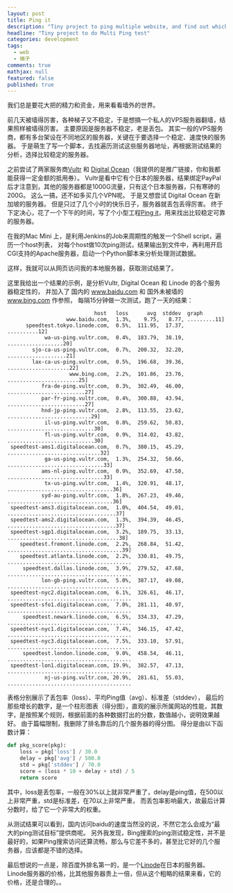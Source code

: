 ```yaml
---
layout: post
title: Ping it
description: "Tiny project to ping multiple website, and find out which one has stable & faster connection."
headline: "Tiny project to do Multi Ping test"
categories: development
tags:
  - web
  - 梯子
comments: true
mathjax: null
featured: false
published: true
---
```


我们总是要花大把的精力和资金，用来看看墙外的世界。

前几天被墙得厉害，各种梯子又不稳定，于是想搞一个私人的VPS服务器翻墙，结果照样被墙得厉害。
主要原因是服务器不稳定，老是丢包。
其实一般的VPS服务商，都有多台架设在不同地区的服务器，关键在于要选择一个稳定、速度快的服务器。
于是萌生了写一个脚本，去找遍历测试这些服务器地址，再根据测试结果的分析，选择比较稳定的服务器。

<!--break-->

之前尝试了两家服务商[Vultr](http://www.vultr.com/?ref=6828130) 和 [Digital Ocean](https://www.digitalocean.com/?refcode=56f7458f2ba0)（我提供的是推广链接，你和我都能获得一定金额的抵用券）。
Vultr是看中它有个日本的服务器，结果绑定PayPal后才注意到，其他的服务器都是1000G流量，只有这个日本服务器，只有寒碜的200G。
这么一搞，还不如多买几个VPN呢。
于是又想尝试 Digital Ocean 在新加坡的服务器。
但是只过了几个小时的快乐日子，服务器就丢包丢得厉害。
终于下定决心，花了一个下午的时间，写了个小型工程[Ping it](https://github.com/tankery/ping-it)，用来找出比较稳定可靠的服务器。

在我的Mac Mini 上，是利用Jenkins的Job来周期性的触发一个Shell script，遍历一个host列表，
对每个host做10次ping测试，结果输出到文件中，再利用开启CGI支持的Apache服务器，启动一个Python脚本来分析处理测试数据。

这样，我就可以从网页访问我的本地服务器，获取测试结果了。

这里我给出一个结果的示例，是分析Vultr, Digital Ocean 和 Linode 的各个服务器稳定性的，
并加入了 国内的 www.baidu.com 和 国外未被墙的 www.bing.com 作参照，
每隔15分钟做一次测试，跑了一天的结果：

```
                            host   loss      avg  stddev  graph
                   www.baidu.com,  1.3%,    9.75,   8.77, .........11]
      speedtest.tokyo.linode.com,  0.5%,  111.95,  17.37, ..........12]
            wa-us-ping.vultr.com,  0.4%,  183.79,  38.19, ..................20]
        sjo-ca-us-ping.vultr.com,  0.7%,  200.32,  32.20, ...................21]
        lax-ca-us-ping.vultr.com,  0.5%,  196.68,  39.36, ....................22]
                    www.bing.com,  2.2%,  101.86,  23.76, .......................25]
           fra-de-ping.vultr.com,  0.3%,  302.49,  46.00, .........................27]
           par-fr-ping.vultr.com,  0.4%,  300.88,  43.94, .........................27]
           hnd-jp-ping.vultr.com,  2.8%,  113.55,  23.62, ...........................29]
            il-us-ping.vultr.com,  0.8%,  259.62,  50.83, ............................30]
            fl-us-ping.vultr.com,  0.9%,  314.02,  43.82, ............................30]
 speedtest-ams1.digitalocean.com,  0.7%,  380.15,  45.29, ..............................32]
            ga-us-ping.vultr.com,  1.3%,  254.32,  50.66, ...............................33]
           ams-nl-ping.vultr.com,  0.9%,  352.69,  47.50, ...............................33]
            tx-us-ping.vultr.com,  1.4%,  320.91,  48.17, ..................................36]
           syd-au-ping.vultr.com,  1.8%,  267.23,  49.46, ..................................36]
 speedtest-ams3.digitalocean.com,  1.0%,  404.54,  49.01, ...................................37]
 speedtest-ams2.digitalocean.com,  1.3%,  394.39,  46.45, ...................................37]
 speedtest-sgp1.digitalocean.com,  3.2%,  189.75,  33.13, ....................................38]
    speedtest.fremont.linode.com,  2.2%,  268.84,  51.42, .....................................39]
    speedtest.atlanta.linode.com,  2.2%,  330.81,  49.75, ........................................
     speedtest.dallas.linode.com,  3.9%,  279.52,  47.68, ........................................
           lon-gb-ping.vultr.com,  5.0%,  387.17,  49.08, ........................................
 speedtest-nyc2.digitalocean.com,  6.1%,  326.61,  46.17, ........................................
 speedtest-sfo1.digitalocean.com,  7.0%,  281.11,  40.97, ........................................
     speedtest.newark.linode.com,  6.5%,  334.33,  47.29, ........................................
 speedtest-nyc1.digitalocean.com,  7.4%,  346.15,  47.42, ........................................
 speedtest-nyc3.digitalocean.com,  7.5%,  333.10,  57.91, ........................................
     speedtest.london.linode.com,  9.0%,  458.54,  46.11, ........................................
 speedtest-lon1.digitalocean.com, 19.9%,  382.57,  47.13, ........................................
            nj-us-ping.vultr.com, 20.9%,  281.61,  55.03, ........................................
```

表格分别展示了丢包率（loss）、平均Ping值（avg）、标准差（stddev），
最后的那些增长的数字，是一个柱形图表（得分图），直观的展示所属网站的性能，其数字，是按照某个规则，根据前面的各种数据打出的分数，数值越小，说明效果越好。
由于篇幅限制，我删除了排名靠后的几个服务器的得分图。
得分是由以下函数计算：

``` python
def pkg_score(pkg):
    loss = pkg['loss'] / 30.0
    delay = pkg['avg'] / 500.0
    std = pkg['stddev'] / 70.0
    score = (loss * 10 + delay + std) / 5
    return score
```

其中，loss是丢包率，一般在30%以上就非常严重了，delay是ping值，在500以上非常严重，std是标准差，在70以上非常严重，
而丢包率影响最大，故最后计算分数时，给了它一个非常大的权重。

从测试结果可以看到，国内访问baidu的速度当然没的说，不然它怎么会成为“最大的ping测试目标”提供商呢。
另外我发现，Bing搜索的ping测试稳定性，并不是最好的，如果Ping搜索访问还算流畅，那么与它差不多的，甚至比它好的几个服务器，应该都是不错的选择。

最后想说的一点是，除百度外排名第一的，是一个[Linode](https://www.linode.com/)在日本的服务器。
Linode服务器的价格，比其他服务器贵上一倍，但从这个粗略的结果来看，它的价格，还是合理的。。


